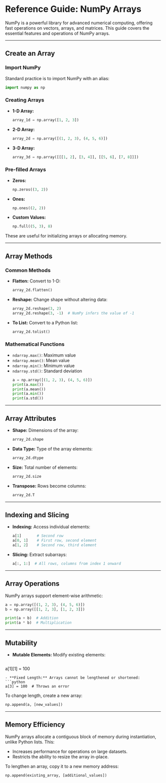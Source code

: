 # Reference Guide: NumPy Arrays

NumPy is a powerful library for advanced numerical computing, offering fast operations on vectors, arrays, and matrices. This guide covers the essential features and operations of NumPy arrays.

---

## Create an Array

### Import NumPy
Standard practice is to import NumPy with an alias:
```python
import numpy as np
```

### Creating Arrays
- **1-D Array:**
  ```python
  array_1d = np.array([1, 2, 3])
  ```
- **2-D Array:**
  ```python
  array_2d = np.array([(1, 2, 3), (4, 5, 6)])
  ```
- **3-D Array:**
  ```python
  array_3d = np.array([[[1, 2], [3, 4]], [[5, 6], [7, 8]]])
  ```

### Pre-filled Arrays
- **Zeros:**
  ```python
  np.zeros((3, 2))
  ```
- **Ones:**
  ```python
  np.ones((2, 2))
  ```
- **Custom Values:**
  ```python
  np.full((5, 3), 8)
  ```
These are useful for initializing arrays or allocating memory.

---

## Array Methods

### Common Methods
- **Flatten:** Convert to 1-D:
  ```python
  array_2d.flatten()
  ```
- **Reshape:** Change shape without altering data:
  ```python
  array_2d.reshape(3, 2)
  array_2d.reshape(3, -1)  # NumPy infers the value of -1
  ```
- **To List:** Convert to a Python list:
  ```python
  array_2d.tolist()
  ```

### Mathematical Functions
- `ndarray.max()`: Maximum value
- `ndarray.mean()`: Mean value
- `ndarray.min()`: Minimum value
- `ndarray.std()`: Standard deviation
  ```python
  a = np.array([(1, 2, 3), (4, 5, 6)])
  print(a.max())
  print(a.mean())
  print(a.min())
  print(a.std())
  ```

---

## Array Attributes

- **Shape:** Dimensions of the array:
  ```python
  array_2d.shape
  ```
- **Data Type:** Type of the array elements:
  ```python
  array_2d.dtype
  ```
- **Size:** Total number of elements:
  ```python
  array_2d.size
  ```
- **Transpose:** Rows become columns:
  ```python
  array_2d.T
  ```

---

## Indexing and Slicing

- **Indexing:** Access individual elements:
  ```python
  a[1]       # Second row
  a[0, 1]    # First row, second element
  a[1, 2]    # Second row, third element
  ```
- **Slicing:** Extract subarrays:
  ```python
  a[:, 1:]  # All rows, columns from index 1 onward
  ```

---

## Array Operations

NumPy arrays support element-wise arithmetic:
```python
a = np.array([(1, 2, 3), (4, 5, 6)])
b = np.array([[1, 2, 3], [1, 2, 3]])

print(a + b)  # Addition
print(a * b)  # Multiplication
```

---

## Mutability

- **Mutable Elements:** Modify existing elements:
  ```python
a[1][1] = 100
  ```
- **Fixed Length:** Arrays cannot be lengthened or shortened:
  ```python
a[3] = 100  # Throws an error
  ```
To change length, create a new array:
```python
np.append(a, [new_values])
```

---

## Memory Efficiency

NumPy arrays allocate a contiguous block of memory during instantiation, unlike Python lists. This:
- Increases performance for operations on large datasets.
- Restricts the ability to resize the array in-place.

To lengthen an array, copy it to a new memory address:
```python
np.append(existing_array, [additional_values])